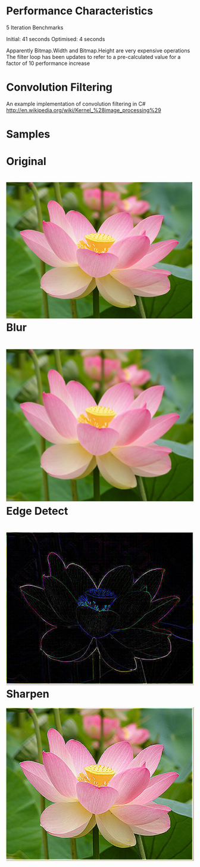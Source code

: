 Performance Characteristics
============
5 Iteration Benchmarks

Initial: 41 seconds
Optimised: 4 seconds

Apparently Bitmap.Width and Bitmap.Height are very expensive operations
The filter loop has been updates to refer to a pre-calculated value for a factor of 10 performance increase 


Convolution Filtering
============
An example implementation of convolution filtering in C#
http://en.wikipedia.org/wiki/Kernel_%28image_processing%29

Samples
============
Original
===
![Original](/samples/original.jpg?raw=true "Original")
Blur
===
![Blur](/samples/blur.PNG?raw=true "Blur")
Edge Detect
===
![Edge Detect](/samples/edge.PNG?raw=true "Edge Detect")
Sharpen
===
![Sharpen](/samples/sharp.PNG?raw=true "Sharpen")

